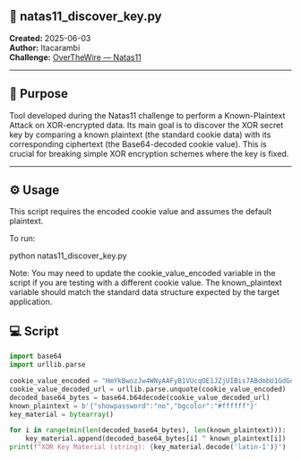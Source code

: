 ## 🔐 natas11_discover_key.py

**Created:** 2025-06-03  
**Author:** Itacarambi  
**Challenge:** [OverTheWire — Natas11](https://github.com/ItacarambiSec/CTFs/blob/main/OverTheWire/Natas/Natas11)

---

## 🎯 Purpose

Tool developed during the Natas11 challenge to perform a Known-Plaintext Attack on XOR-encrypted data. Its main goal is to discover the XOR secret key by comparing a known plaintext (the standard cookie data) with its corresponding ciphertext (the Base64-decoded cookie value). This is crucial for breaking simple XOR encryption schemes where the key is fixed.  

---

## ⚙️ Usage

This script requires the encoded cookie value and assumes the default plaintext.

To run:

python natas11_discover_key.py

Note: You may need to update the cookie_value_encoded variable in the script if you are testing with a different cookie value. The known_plaintext variable should match the standard data structure expected by the target application.

## 💻 Script

```python
import base64
import urllib.parse

cookie_value_encoded = "HmYkBwozJw4WNyAAFyB1VUcqOE1JZjUIBis7ABdmbU1GdGdfVXRnTRg%3D"
cookie_value_decoded_url = urllib.parse.unquote(cookie_value_encoded)
decoded_base64_bytes = base64.b64decode(cookie_value_decoded_url)
known_plaintext = b'{"showpassword":"no","bgcolor":"#ffffff"}'
key_material = bytearray()

for i in range(min(len(decoded_base64_bytes), len(known_plaintext))):
    key_material.append(decoded_base64_bytes[i] ^ known_plaintext[i])
print(f"XOR Key Material (string): {key_material.decode('latin-1')}")
```
